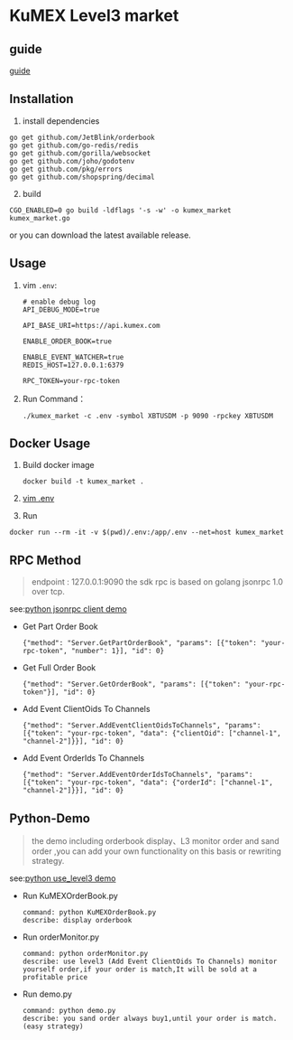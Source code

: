 # KuMEX Level3 market

## guide
  [guide](docs/guide_CN.md)

## Installation

1. install dependencies

```
go get github.com/JetBlink/orderbook
go get github.com/go-redis/redis
go get github.com/gorilla/websocket
go get github.com/joho/godotenv
go get github.com/pkg/errors
go get github.com/shopspring/decimal
```

2. build

```
CGO_ENABLED=0 go build -ldflags '-s -w' -o kumex_market kumex_market.go
```

or you can download the latest available release.

## Usage

1. vim `.env`:
    ```
    # enable debug log
    API_DEBUG_MODE=true
    
    API_BASE_URI=https://api.kumex.com
    
    ENABLE_ORDER_BOOK=true
    
    ENABLE_EVENT_WATCHER=true
    REDIS_HOST=127.0.0.1:6379
    
    RPC_TOKEN=your-rpc-token
    ```

1. Run Command：

    ```
    ./kumex_market -c .env -symbol XBTUSDM -p 9090 -rpckey XBTUSDM
    ```
    

## Docker Usage

1. Build docker image

   ```
   docker build -t kumex_market .
   ```

1. [vim .env](#usage)

1. Run

  ```
  docker run --rm -it -v $(pwd)/.env:/app/.env --net=host kumex_market
  ```

## RPC Method

> endpoint : 127.0.0.1:9090
> the sdk rpc is based on golang jsonrpc 1.0 over tcp.

see:[python jsonrpc client demo](./demo/python-demo/Level3/rpc.py)

* Get Part Order Book
    ```
    {"method": "Server.GetPartOrderBook", "params": [{"token": "your-rpc-token", "number": 1}], "id": 0}
    ```
    
* Get Full Order Book
    ```
    {"method": "Server.GetOrderBook", "params": [{"token": "your-rpc-token"}], "id": 0}
    ```

* Add Event ClientOids To Channels
    ```
    {"method": "Server.AddEventClientOidsToChannels", "params": [{"token": "your-rpc-token", "data": {"clientOid": ["channel-1", "channel-2"]}}], "id": 0}
    ```

* Add Event OrderIds To Channels
    ```
    {"method": "Server.AddEventOrderIdsToChannels", "params": [{"token": "your-rpc-token", "data": {"orderId": ["channel-1", "channel-2"]}}], "id": 0}
    ```
## Python-Demo

> the demo including orderbook display、L3 monitor order and sand order ,you can add your own functionality on this basis or rewriting strategy.

see:[python use_level3 demo](./demo/python-demo/demo)

- Run KuMEXOrderBook.py
    ```
    command: python KuMEXOrderBook.py
    describe: display orderbook
    ```
- Run orderMonitor.py
    ```
    command: python orderMonitor.py
    describe: use level3 (Add Event ClientOids To Channels) monitor yourself order,if your order is match,It will be sold at a profitable price
    ```
- Run demo.py
    ```
    command: python demo.py
    describe: you sand order always buy1,until your order is match.(easy strategy)
    ```

